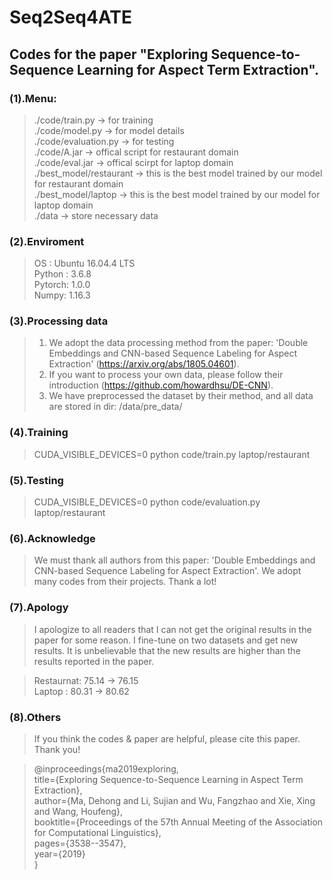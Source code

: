 # Seq2Seq4ATE

## Codes for the paper "Exploring Sequence-to-Sequence Learning for Aspect Term Extraction".

### (1).Menu:  
> ./code/train.py -> for training  
> ./code/model.py -> for model details  
> ./code/evaluation.py -> for testing  
> ./code/A.jar -> offical script for restaurant domain  
> ./code/eval.jar -> offical scirpt for laptop domain  
> ./best_model/restaurant -> this is the best model trained by our model for restaurant domain  
> ./best_model/laptop -> this is the best model trained by our model for laptop domain  
> ./data -> store necessary data  


### (2).Enviroment
> OS         : Ubuntu 16.04.4 LTS  
> Python : 3.6.8  
> Pytorch: 1.0.0  
> Numpy: 1.16.3  

### (3).Processing data  
> 1. We adopt the data processing method from the paper: 'Double Embeddings and CNN-based Sequence Labeling for Aspect Extraction' (https://arxiv.org/abs/1805.04601).  
> 2. If you want to process your own data, please follow their introduction (https://github.com/howardhsu/DE-CNN).  
> 3. We have preprocessed the dataset by their method, and all data are stored in dir: /data/pre_data/  


### (4).Training
> CUDA_VISIBLE_DEVICES=0 python code/train.py laptop/restaurant

### (5).Testing
> CUDA_VISIBLE_DEVICES=0 python code/evaluation.py laptop/restaurant


### (6).Acknowledge
> We must thank all authors from this paper: 'Double Embeddings and CNN-based Sequence Labeling for Aspect Extraction'. We adopt many codes from their projects. Thank a lot!

### (7).Apology
> I apologize to all readers that I can not get the original results in the paper for some reason. I fine-tune on two datasets and get new results. It is unbelievable that the new results are higher than the results reported in the paper. 

> Restaurnat: 75.14 -> 76.15  
> Laptop    : 80.31 -> 80.62  

### (8).Others
> If you think the codes & paper are helpful, please cite this paper. Thank you!  

> @inproceedings{ma2019exploring,  
>   title={Exploring Sequence-to-Sequence Learning in Aspect Term Extraction},  
>              author={Ma, Dehong and Li, Sujian and Wu, Fangzhao and Xie, Xing and Wang, Houfeng},  
>              booktitle={Proceedings of the 57th Annual Meeting of the Association for Computational Linguistics},  
>              pages={3538--3547},  
>             year={2019}  
> }



